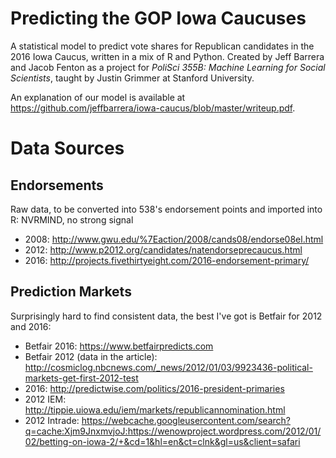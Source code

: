 # Predicting the GOP Iowa Caucuses

A statistical model to predict vote shares for Republican candidates in the 2016 Iowa Caucus, written in a mix of R and Python. Created by Jeff Barrera and Jacob Fenton as a project for _PoliSci 355B: Machine Learning for Social Scientists_, taught by Justin Grimmer at Stanford University.

An explanation of our model is available at https://github.com/jeffbarrera/iowa-caucus/blob/master/writeup.pdf.


# Data Sources

## Endorsements

Raw data, to be converted into 538's endorsement points and imported into R:
NVRMIND, no strong signal
- 2008: http://www.gwu.edu/%7Eaction/2008/cands08/endorse08el.html
- 2012: http://www.p2012.org/candidates/natendorseprecaucus.html
- 2016: http://projects.fivethirtyeight.com/2016-endorsement-primary/

## Prediction Markets

Surprisingly hard to find consistent data, the best I've got is Betfair for 2012 and 2016:

- Betfair 2016: https://www.betfairpredicts.com
- Betfair 2012 (data in the article): http://cosmiclog.nbcnews.com/_news/2012/01/03/9923436-political-markets-get-first-2012-test
- 2016: http://predictwise.com/politics/2016-president-primaries
- 2012 IEM: http://tippie.uiowa.edu/iem/markets/republicannomination.html
- 2012 Intrade: https://webcache.googleusercontent.com/search?q=cache:Xjm9JnxmvjoJ:https://wenowproject.wordpress.com/2012/01/02/betting-on-iowa-2/+&cd=1&hl=en&ct=clnk&gl=us&client=safari 
